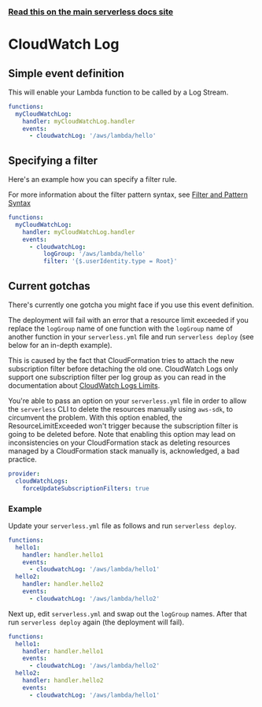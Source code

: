 <!--
title: Serverless Framework - AWS Lambda Events - CloudWatch Log
menuText: CloudWatch Log
menuOrder: 10
description:  Setting up AWS CloudWatch Logs with AWS Lambda via the Serverless Framework
layout: Doc
-->

<!-- DOCS-SITE-LINK:START automatically generated  -->
### [Read this on the main serverless docs site](https://www.serverless.com/framework/docs/providers/aws/events/cloudwatch-log)
<!-- DOCS-SITE-LINK:END -->

# CloudWatch Log

## Simple event definition

This will enable your Lambda function to be called by a Log Stream.

```yml
functions:
  myCloudWatchLog:
    handler: myCloudWatchLog.handler
    events:
      - cloudwatchLog: '/aws/lambda/hello'
```

## Specifying a filter

Here's an example how you can specify a filter rule.

For more information about the filter pattern syntax, see [Filter and Pattern Syntax](http://docs.aws.amazon.com/AmazonCloudWatch/latest/logs/FilterAndPatternSyntax.html)

```yml
functions:
  myCloudWatchLog:
    handler: myCloudWatchLog.handler
    events:
      - cloudwatchLog:
          logGroup: '/aws/lambda/hello'
          filter: '{$.userIdentity.type = Root}'
```

## Current gotchas

There's currently one gotcha you might face if you use this event definition.

The deployment will fail with an error that a resource limit exceeded if you replace the `logGroup` name of one function with the `logGroup` name of another function in your `serverless.yml` file and run `serverless deploy` (see below for an in-depth example).

This is caused by the fact that CloudFormation tries to attach the new subscription filter before detaching the old one. CloudWatch Logs only support one subscription filter per log group as you can read in the documentation about [CloudWatch Logs Limits](http://docs.aws.amazon.com/AmazonCloudWatch/latest/logs/cloudwatch_limits_cwl.html).

You're able to pass an option on your `serverless.yml` file in order to allow the `serverless` CLI to delete the resources manually using `aws-sdk`, to circumvent the problem. With this option enabled, the ResourceLimitExceeded won't trigger because the subscription filter is going to be deleted before. Note that enabling this option may lead on inconsistencies on your CloudFormation stack as deleting resources managed by a CloudFormation stack manually is, acknowledged, a bad practice.

```yml
provider:
  cloudWatchLogs:
    forceUpdateSubscriptionFilters: true
```

### Example

Update your `serverless.yml` file as follows and run `serverless deploy`.

```yml
functions:
  hello1:
    handler: handler.hello1
    events:
      - cloudwatchLog: '/aws/lambda/hello1'
  hello2:
    handler: handler.hello2
    events:
      - cloudwatchLog: '/aws/lambda/hello2'
```

Next up, edit `serverless.yml` and swap out the `logGroup` names. After that run `serverless deploy` again (the deployment will fail).

```yml
functions:
  hello1:
    handler: handler.hello1
    events:
      - cloudwatchLog: '/aws/lambda/hello2'
  hello2:
    handler: handler.hello2
    events:
      - cloudwatchLog: '/aws/lambda/hello1'
```

